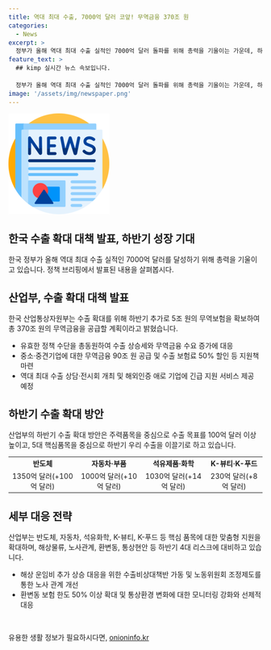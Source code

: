 ```yaml
---
title: 역대 최대 수출, 7000억 달러 코앞! 무역금융 370조 원
categories:
  - News
excerpt: >
  정부가 올해 역대 최대 수출 실적인 7000억 달러 돌파를 위해 총력을 기울이는 가운데, 하반기에는 수출 100억 달러 추가 달성을 위해 범부처 수출지원을 총력으로 결의했다. 반도체, 자동차, 석유제품·화학, K뷰티, K푸드 등 5대 핵심 품목의 수출 목표를 상향 조정하고, 무역금융, 수출 보험, 해외인증, 맞춤형 지원 등을 통해 하반기 수출 확대를 적극 추진할 예정이다. 여기에는 해상 운임비 상승, 노사관계, 환변동, 통상현안 등 리스크에도 적극적으로 대응할 계획이며, 안덕근 산업부 장관은 민관이 원팀으로 수출 총력전을 펼쳐 경제성장과 민생회복을 이루겠다고 당부했다.
feature_text: >
  ## kimp 실시간 뉴스 속보입니다.

  정부가 올해 역대 최대 수출 실적인 7000억 달러 돌파를 위해 총력을 기울이는 가운데, 하반기에는 수출 100억 달러 추가 달성을 위해 범부처 수출지원을 총력으로 결의했다. 반도체, 자동차, 석유제품·화학, K뷰티, K푸드 등 5대 핵심 품목의 수출 목표를 상향 조정하고, 무역금융, 수출 보험, 해외인증, 맞춤형 지원 등을 통해 하반기 수출 확대를 적극 추진할 예정이다. 여기에는 해상 운임비 상승, 노사관계, 환변동, 통상현안 등 리스크에도 적극적으로 대응할 계획이며, 안덕근 산업부 장관은 민관이 원팀으로 수출 총력전을 펼쳐 경제성장과 민생회복을 이루겠다고 당부했다.
image: '/assets/img/newspaper.png'
---
```


<p><img src="/assets/img/newspaper.png" alt="kimplant 속보" /></p>

<h2 data-ke-size="size26">한국 수출 확대 대책 발표, 하반기 성장 기대</h2>

<p data-ke-size="size16">한국 정부가 올해 역대 최대 수출 실적인 7000억 달러를 달성하기 위해 총력을 기울이고 있습니다. 정책 브리핑에서 발표된 내용을 살펴봅시다.</p>

<h2 data-ke-size="size24">산업부, 수출 확대 대책 발표</h2>

<p data-ke-size="size16">한국 산업통상자원부는 수출 확대를 위해 하반기 추가로 5조 원의 무역보험을 확보하여 총 370조 원의 무역금융을 공급할 계획이라고 밝혔습니다.</p>

<ul>
    <li>유효한 정책 수단을 총동원하여 수출 상승세와 무역금융 수요 증가에 대응</li>
    <li>중소·중견기업에 대한 무역금융 90조 원 공급 및 수출 보험료 50% 할인 등 지원책 마련</li>
    <li>역대 최대 수출 상담·전시회 개최 및 해외인증 애로 기업에 긴급 지원 서비스 제공 예정</li>
</ul>

<h2 data-ke-size="size24">하반기 수출 확대 방안</h2>

<p data-ke-size="size16">산업부의 하반기 수출 확대 방안은 주력품목을 중심으로 수출 목표를 100억 달러 이상 높이고, 5대 핵심품목을 중심으로 하반기 우리 수출을 이끌기로 하고 있습니다.</p>

<table>
    <tr>
        <td style="text-align: center; height: 17px;"><b>반도체</b></td>
        <td style="text-align: center; height: 17px;"><b>자동차·부품</b></td>
        <td style="text-align: center; height: 17px;"><b>석유제품·화학</b></td>
        <td style="text-align: center; height: 17px;"><b>K-뷰티·K-푸드</b></td>
    </tr>
    <tr>
        <td style="text-align: center; height: 17px;">1350억 달러(+100억 달러)</td>
        <td style="text-align: center; height: 17px;">1000억 달러(+10억 달러)</td>
        <td style="text-align: center; height: 17px;">1030억 달러(+14억 달러)</td>
        <td style="text-align: center; height: 17px;">230억 달러(+8억 달러)</td>
    </tr>
</table>

<h2 data-ke-size="size24">세부 대응 전략</h2>

<p data-ke-size="size16">산업부는 반도체, 자동차, 석유화학, K-뷰티, K-푸드 등 핵심 품목에 대한 맞춤형 지원을 확대하며, 해상물류, 노사관계, 환변동, 통상현안 등 하반기 4대 리스크에 대비하고 있습니다.</p>

<ul>
    <li>해상 운임비 추가 상승 대응을 위한 수출비상대책반 가동 및 노동위원회 조정제도를 통한 노사 관계 개선</li>
    <li>환변동 보험 한도 50% 이상 확대 및 통상환경 변화에 대한 모니터링 강화와 선제적 대응</li>
</ul>

<p data-ke-size="size16">&nbsp;</p>
유용한 생활 정보가 필요하시다면, <a href="https://onioninfo.kr" rel="dofollow">onioninfo.kr</a>


